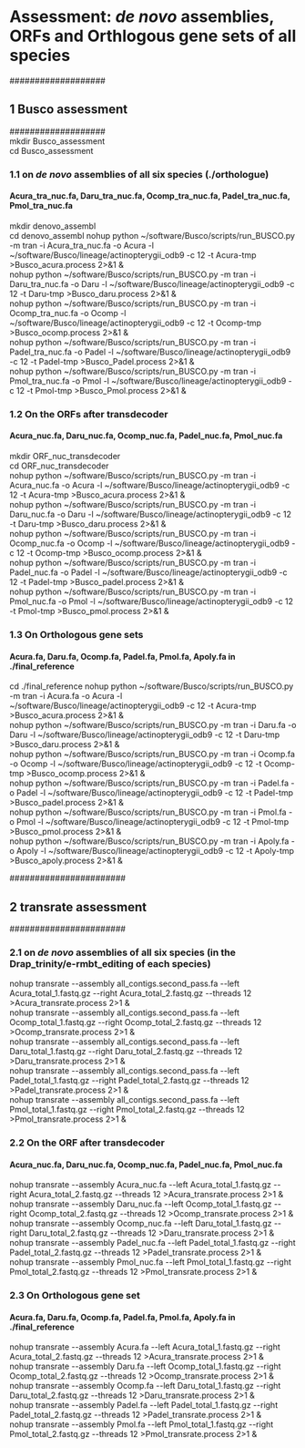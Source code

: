 Assessment: _de novo_ assemblies, ORFs and Orthlogous gene sets of all species   
======================================
###################  
## 1 Busco assessment   
###################  
mkdir Busco_assessment  
cd Busco_assessment  
### 1.1 on _de novo_ assemblies of all six species (./orthologue)  
#### Acura_tra_nuc.fa, Daru_tra_nuc.fa, Ocomp_tra_nuc.fa, Padel_tra_nuc.fa, Pmol_tra_nuc.fa
mkdir denovo_assembl  
cd denovo_assembl
nohup python ~/software/Busco/scripts/run_BUSCO.py -m tran -i Acura_tra_nuc.fa -o Acura -l ~/software/Busco/lineage/actinopterygii_odb9 -c 12 -t Acura-tmp >Busco_acura.process 2>&1 &  
nohup python ~/software/Busco/scripts/run_BUSCO.py -m tran -i Daru_tra_nuc.fa -o Daru -l ~/software/Busco/lineage/actinopterygii_odb9 -c 12 -t Daru-tmp >Busco_daru.process 2>&1 &  
nohup python ~/software/Busco/scripts/run_BUSCO.py -m tran -i Ocomp_tra_nuc.fa -o Ocomp -l ~/software/Busco/lineage/actinopterygii_odb9 -c 12 -t Ocomp-tmp >Busco_ocomp.process 2>&1 &  
nohup python ~/software/Busco/scripts/run_BUSCO.py -m tran -i Padel_tra_nuc.fa -o Padel -l ~/software/Busco/lineage/actinopterygii_odb9 -c 12 -t Padel-tmp >Busco_Padel.process 2>&1 &  
nohup python ~/software/Busco/scripts/run_BUSCO.py -m tran -i Pmol_tra_nuc.fa -o Pmol -l ~/software/Busco/lineage/actinopterygii_odb9 -c 12 -t Pmol-tmp >Busco_Pmol.process 2>&1 &  

### 1.2 On the ORFs after transdecoder  
#### Acura_nuc.fa, Daru_nuc.fa, Ocomp_nuc.fa, Padel_nuc.fa, Pmol_nuc.fa
mkdir ORF_nuc_transdecoder  
cd ORF_nuc_transdecoder  
nohup python ~/software/Busco/scripts/run_BUSCO.py -m tran -i Acura_nuc.fa -o Acura -l ~/software/Busco/lineage/actinopterygii_odb9 -c 12 -t Acura-tmp >Busco_acura.process 2>&1 &  
nohup python ~/software/Busco/scripts/run_BUSCO.py -m tran -i Daru_nuc.fa -o Daru -l ~/software/Busco/lineage/actinopterygii_odb9 -c 12 -t Daru-tmp >Busco_daru.process 2>&1 &  
nohup python ~/software/Busco/scripts/run_BUSCO.py -m tran -i Ocomp_nuc.fa -o Ocomp -l ~/software/Busco/lineage/actinopterygii_odb9 -c 12 -t Ocomp-tmp >Busco_ocomp.process 2>&1 &  
nohup python ~/software/Busco/scripts/run_BUSCO.py -m tran -i Padel_nuc.fa -o Padel -l ~/software/Busco/lineage/actinopterygii_odb9 -c 12 -t Padel-tmp >Busco_padel.process 2>&1 &  
nohup python ~/software/Busco/scripts/run_BUSCO.py -m tran -i Pmol_nuc.fa -o Pmol -l ~/software/Busco/lineage/actinopterygii_odb9 -c 12 -t Pmol-tmp >Busco_pmol.process 2>&1 &  
  
### 1.3 On Orthologous gene sets  
#### Acura.fa, Daru.fa, Ocomp.fa, Padel.fa, Pmol.fa, Apoly.fa in ./final_reference
cd ./final_reference
nohup python ~/software/Busco/scripts/run_BUSCO.py -m tran -i Acura.fa -o Acura -l ~/software/Busco/lineage/actinopterygii_odb9 -c 12 -t Acura-tmp >Busco_acura.process 2>&1 &  
nohup python ~/software/Busco/scripts/run_BUSCO.py -m tran -i Daru.fa -o Daru -l ~/software/Busco/lineage/actinopterygii_odb9 -c 12 -t Daru-tmp >Busco_daru.process 2>&1 &  
nohup python ~/software/Busco/scripts/run_BUSCO.py -m tran -i Ocomp.fa -o Ocomp -l ~/software/Busco/lineage/actinopterygii_odb9 -c 12 -t Ocomp-tmp >Busco_ocomp.process 2>&1 &  
nohup python ~/software/Busco/scripts/run_BUSCO.py -m tran -i Padel.fa -o Padel -l ~/software/Busco/lineage/actinopterygii_odb9 -c 12 -t Padel-tmp >Busco_padel.process 2>&1 &  
nohup python ~/software/Busco/scripts/run_BUSCO.py -m tran -i Pmol.fa -o Pmol -l ~/software/Busco/lineage/actinopterygii_odb9 -c 12 -t Pmol-tmp >Busco_pmol.process 2>&1 &  
nohup python ~/software/Busco/scripts/run_BUSCO.py -m tran -i Apoly.fa -o Apoly -l ~/software/Busco/lineage/actinopterygii_odb9 -c 12 -t Apoly-tmp >Busco_apoly.process 2>&1 &  
  
#######################  
## 2 transrate assessment
#######################  
  
### 2.1 on _de novo_ assemblies of all six species (in the Drap_trinity/e-rmbt_editing of each species)  
nohup transrate --assembly all_contigs.second_pass.fa --left Acura_total_1.fastq.gz --right Acura_total_2.fastq.gz --threads 12 >Acura_transrate.process 2>1 &  
nohup transrate --assembly all_contigs.second_pass.fa --left Ocomp_total_1.fastq.gz --right Ocomp_total_2.fastq.gz --threads 12 >Ocomp_transrate.process 2>1 &  
nohup transrate --assembly all_contigs.second_pass.fa --left Daru_total_1.fastq.gz --right Daru_total_2.fastq.gz --threads 12 >Daru_transrate.process 2>1 &  
nohup transrate --assembly all_contigs.second_pass.fa --left Padel_total_1.fastq.gz --right Padel_total_2.fastq.gz --threads 12 >Padel_transrate.process 2>1 &  
nohup transrate --assembly all_contigs.second_pass.fa --left Pmol_total_1.fastq.gz --right Pmol_total_2.fastq.gz --threads 12 >Pmol_transrate.process 2>1 &  

### 2.2 On the ORF after transdecoder  
#### Acura_nuc.fa, Daru_nuc.fa, Ocomp_nuc.fa, Padel_nuc.fa, Pmol_nuc.fa  
nohup transrate --assembly Acura_nuc.fa --left Acura_total_1.fastq.gz --right Acura_total_2.fastq.gz --threads 12 >Acura_transrate.process 2>1 &  
nohup transrate --assembly Daru_nuc.fa --left Ocomp_total_1.fastq.gz --right Ocomp_total_2.fastq.gz --threads 12 >Ocomp_transrate.process 2>1 &  
nohup transrate --assembly Ocomp_nuc.fa --left Daru_total_1.fastq.gz --right Daru_total_2.fastq.gz --threads 12 >Daru_transrate.process 2>1 &  
nohup transrate --assembly Padel_nuc.fa --left Padel_total_1.fastq.gz --right Padel_total_2.fastq.gz --threads 12 >Padel_transrate.process 2>1 &  
nohup transrate --assembly Pmol_nuc.fa --left Pmol_total_1.fastq.gz --right Pmol_total_2.fastq.gz --threads 12 >Pmol_transrate.process 2>1 & 
  
### 2.3 On Orthologous gene set  
#### Acura.fa, Daru.fa, Ocomp.fa, Padel.fa, Pmol.fa, Apoly.fa in ./final_reference
nohup transrate --assembly Acura.fa --left Acura_total_1.fastq.gz --right Acura_total_2.fastq.gz --threads 12 >Acura_transrate.process 2>1 &  
nohup transrate --assembly Daru.fa --left Ocomp_total_1.fastq.gz --right Ocomp_total_2.fastq.gz --threads 12 >Ocomp_transrate.process 2>1 &  
nohup transrate --assembly Ocomp.fa --left Daru_total_1.fastq.gz --right Daru_total_2.fastq.gz --threads 12 >Daru_transrate.process 2>1 &  
nohup transrate --assembly Padel.fa --left Padel_total_1.fastq.gz --right Padel_total_2.fastq.gz --threads 12 >Padel_transrate.process 2>1 &  
nohup transrate --assembly Pmol.fa --left Pmol_total_1.fastq.gz --right Pmol_total_2.fastq.gz --threads 12 >Pmol_transrate.process 2>1 &  
